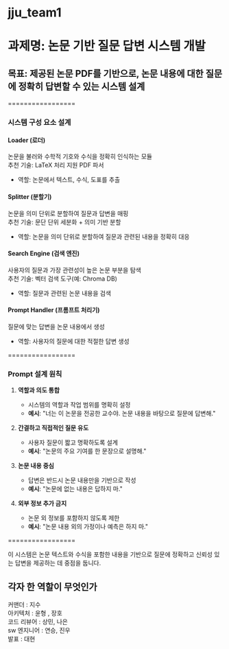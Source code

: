 # jju_team1

# 과제명: 논문 기반 질문 답변 시스템 개발

## 목표: 제공된 논문 PDF를 기반으로, 논문 내용에 대한 질문에 정확히 답변할 수 있는 시스템 설계

=================

### 시스템 구성 요소 설계

#### Loader (로더)
논문을 불러와 수학적 기호와 수식을 정확히 인식하는 모듈  
추천 기술: LaTeX 처리 지원 PDF 파서  
- 역할: 논문에서 텍스트, 수식, 도표를 추출  

#### Splitter (분할기)
논문을 의미 단위로 분할하여 질문과 답변을 매핑  
추천 기술: 문단 단위 세분화 + 의미 기반 분할  
- 역할: 논문을 의미 단위로 분할하여 질문과 관련된 내용을 정확히 대응  

#### Search Engine (검색 엔진)
사용자의 질문과 가장 관련성이 높은 논문 부분을 탐색  
추천 기술: 벡터 검색 도구(예: Chroma DB)  
- 역할: 질문과 관련된 논문 내용을 검색  

#### Prompt Handler (프롬프트 처리기)
질문에 맞는 답변을 논문 내용에서 생성  
- 역할: 사용자의 질문에 대한 적절한 답변 생성  

=================

### Prompt 설계 원칙

1. **역할과 의도 통합**  
   - 시스템의 역할과 작업 범위를 명확히 설정  
   - **예시**: "너는 이 논문을 전공한 교수야. 논문 내용을 바탕으로 질문에 답변해."

2. **간결하고 직접적인 질문 유도**  
   - 사용자 질문이 짧고 명확하도록 설계  
   - **예시**: "논문의 주요 기여를 한 문장으로 설명해."

3. **논문 내용 중심**  
   - 답변은 반드시 논문 내용만을 기반으로 작성  
   - **예시**: "논문에 없는 내용은 답하지 마."

4. **외부 정보 추가 금지**  
   - 논문 외 정보를 포함하지 않도록 제한  
   - **예시**: "논문 내용 외의 가정이나 예측은 하지 마."

=================

이 시스템은 논문 텍스트와 수식을 포함한 내용을 기반으로 질문에 정확하고 신뢰성 있는 답변을 제공하는 데 중점을 둡니다.


## 각자 한 역할이 무엇인가

커맨더 : 지수  
아키텍처 : 윤형 , 장호  
코드 리뷰어 : 상민, 나은  
sw 엔지니어 : 연승, 진우  
발표 : 대현  
